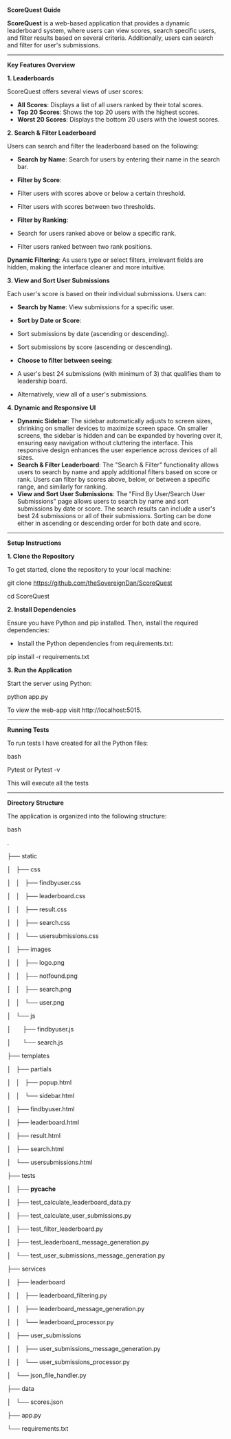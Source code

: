 **ScoreQuest Guide**

**ScoreQuest** is a web-based application that provides a dynamic leaderboard system, where users can view scores, search specific users, and filter results based on several criteria. Additionally, users can search and filter for user's submissions.

* * * * *

**Key Features Overview**

**1\. Leaderboards**

ScoreQuest offers several views of user scores:

-   **All Scores**: Displays a list of all users ranked by their total scores.
-   **Top 20 Scores**: Shows the top 20 users with the highest scores.
-   **Worst 20 Scores**: Displays the bottom 20 users with the lowest scores.

**2\. Search & Filter Leaderboard**

Users can search and filter the leaderboard based on the following:

-   **Search by Name**: Search for users by entering their name in the search bar.
-   **Filter by Score**:

-   Filter users with scores above or below a certain threshold.
-   Filter users with scores between two thresholds.

-   **Filter by Ranking**:

-   Search for users ranked above or below a specific rank.
-   Filter users ranked between two rank positions.

**Dynamic Filtering**: As users type or select filters, irrelevant fields are hidden, making the interface cleaner and more intuitive.

**3\. View and Sort User Submissions**

Each user's score is based on their individual submissions. Users can:

-   **Search by Name**: View submissions for a specific user.
-   **Sort by Date or Score**:

-   Sort submissions by date (ascending or descending).
-   Sort submissions by score (ascending or descending).

-   **Choose to filter between seeing**:

-   A user's best 24 submissions (with minimum of 3) that qualifies them to leadership board.
-   Alternatively, view all of a user's submissions.

**4\. Dynamic and Responsive UI**

-   **Dynamic Sidebar**: The sidebar automatically adjusts to screen sizes, shrinking on smaller devices to maximize screen space. On smaller screens, the sidebar is hidden and can be expanded by hovering over it, ensuring easy navigation without cluttering the interface. This responsive design enhances the user experience across devices of all sizes.
-   **Search & Filter Leaderboard**: The "Search & Filter" functionality allows users to search by name and apply additional filters based on score or rank. Users can filter by scores above, below, or between a specific range, and similarly for ranking.
-   **View and Sort User Submissions**: The "Find By User/Search User Submissions" page allows users to search by name and sort submissions by date or score. The search results can include a user's best 24 submissions or all of their submissions. Sorting can be done either in ascending or descending order for both date and score.

* * * * *

**Setup Instructions**

**1\. Clone the Repository**

To get started, clone the repository to your local machine:

git clone https://github.com/theSovereignDan/ScoreQuest

cd ScoreQuest

**2\. Install Dependencies**

Ensure you have Python and pip installed. Then, install the required dependencies:

-   Install the Python dependencies from requirements.txt:

pip install -r requirements.txt

**3\. Run the Application**

Start the server using Python:

python app.py

To view the web-app visit http://localhost:5015.

* * * * *

**Running Tests**

To run tests I have created for all the Python files:

bash

Pytest or Pytest -v

This will execute all the tests

* * * * *

**Directory Structure**

The application is organized into the following structure:

bash

.

├── static

│   ├── css

│   │   ├── findbyuser.css

│   │   ├── leaderboard.css

│   │   ├── result.css

│   │   ├── search.css

│   │   └── usersubmissions.css

│   ├── images

│   │   ├── logo.png

│   │   ├── notfound.png

│   │   ├── search.png

│   │   └── user.png

│   └── js

│       ├── findbyuser.js

│       └── search.js

├── templates

│   ├── partials

│   │   ├── popup.html

│   │   └── sidebar.html

│   ├── findbyuser.html

│   ├── leaderboard.html

│   ├── result.html

│   ├── search.html

│   └── usersubmissions.html

├── tests

│   ├── __pycache__

│   ├── test_calculate_leaderboard_data.py

│   ├── test_calculate_user_submissions.py

│   ├── test_filter_leaderboard.py

│   ├── test_leaderboard_message_generation.py

│   └── test_user_submissions_message_generation.py

├── services

│   ├── leaderboard

│   │   ├── leaderboard_filtering.py

│   │   ├── leaderboard_message_generation.py

│   │   └── leaderboard_processor.py

│   ├── user_submissions

│   │   ├── user_submissions_message_generation.py

│   │   └── user_submissions_processor.py

│   └── json_file_handler.py

├── data

│   └── scores.json

├── app.py

└── requirements.txt
